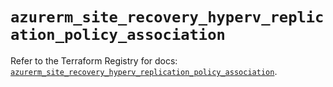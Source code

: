 # `azurerm_site_recovery_hyperv_replication_policy_association`

Refer to the Terraform Registry for docs: [`azurerm_site_recovery_hyperv_replication_policy_association`](https://registry.terraform.io/providers/hashicorp/azurerm/4.21.0/docs/resources/site_recovery_hyperv_replication_policy_association).

